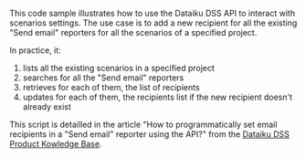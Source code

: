 This code sample illustrates how to use the Dataiku DSS API to interact with scenarios settings.
The use case is to add a new recipient for all the existing "Send email" reporters for all the scenarios of a specified project.

In practice, it:
1. lists all the existing scenarios in a specified project
2. searches for all the "Send email" reporters
3. retrieves for each of them, the list of recipients
4. updates for each of them, the recipients list if the new recipient doesn't already exist

This script is detailled in the article "How to programmatically set email recipients in a "Send email" reporter using the API?" from the [Dataiku DSS Product Kowledge Base](https://community.dataiku.com/t5/Product-Knowledge-Base/tkb-p/dss-knowledge-base).
